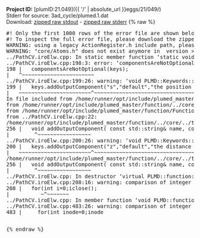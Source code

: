 **Project ID:** [plumID:21.049]({{ '/' | absolute_url }}eggs/21/049/)  
Stderr for source:  3ad_cycle/plumed.1.dat   
Download: [zipped raw stdout](plumed.1.dat.plumed_master.stdout.txt.zip) - [zipped raw stderr](plumed.1.dat.plumed_master.stderr.txt.zip) 
{% raw %}
<pre>
#! Only the first 1000 rows of the error file are shown below
#! To inspect the full error file, please download the zipped raw stderr file above
WARNING: using a legacy ActionRegister.h include path, please use <<#include "core/ActionRegister.h">>
WARNING: "core/Atoms.h" does not exist anymore in  version >=2.10, you should change your code.
../PathCV.iroElw.cpp: In static member function ‘static void PLMD::function::PathCV::registerKeywords(PLMD::Keywords&)’:
../PathCV.iroElw.cpp:198:3: error: ‘componentsAreNotOptional’ was not declared in this scope
198 |   componentsAreNotOptional(keys);
|   ^~~~~~~~~~~~~~~~~~~~~~~~
../PathCV.iroElw.cpp:199:26: warning: ‘void PLMD::Keywords::addOutputComponent(const std::string&, const std::string&, const std::string&)’ is deprecated: Use addOutputComponent with four argument and specify valid types for value from scalar/vector/matrix/grid [-Wdeprecated-declarations]
199 |   keys.addOutputComponent("s","default","the position on the path");
|   ~~~~~~~~~~~~~~~~~~~~~~~^~~~~~~~~~~~~~~~~~~~~~~~~~~~~~~~~~~~~~~~~~
In file included from /home/runner/opt/include/plumed_master/function/../core/Action.h:27,
from /home/runner/opt/include/plumed_master/function/../core/ActionWithValue.h:25,
from /home/runner/opt/include/plumed_master/function/Function.h:25,
from ../PathCV.iroElw.cpp:22:
/home/runner/opt/include/plumed_master/function/../core/../tools/Keywords.h:256:8: note: declared here
256 |   void addOutputComponent( const std::string& name, const std::string& key, const std::string& descr );
|        ^~~~~~~~~~~~~~~~~~
../PathCV.iroElw.cpp:200:26: warning: ‘void PLMD::Keywords::addOutputComponent(const std::string&, const std::string&, const std::string&)’ is deprecated: Use addOutputComponent with four argument and specify valid types for value from scalar/vector/matrix/grid [-Wdeprecated-declarations]
200 |   keys.addOutputComponent("z","default","the distance from the path");
|   ~~~~~~~~~~~~~~~~~~~~~~~^~~~~~~~~~~~~~~~~~~~~~~~~~~~~~~~~~~~~~~~~~~~
/home/runner/opt/include/plumed_master/function/../core/../tools/Keywords.h:256:8: note: declared here
256 |   void addOutputComponent( const std::string& name, const std::string& key, const std::string& descr );
|        ^~~~~~~~~~~~~~~~~~
../PathCV.iroElw.cpp: In destructor ‘virtual PLMD::function::PathCV::~PathCV()’:
../PathCV.iroElw.cpp:208:16: warning: comparison of integer expressions of different signedness: ‘int’ and ‘unsigned int’ [-Wsign-compare]
208 |   for(int i=0;i<mw_n_;++i){
|               ~^~~~~~
../PathCV.iroElw.cpp: In constructor ‘PLMD::function::PathCV::PathCV(const PLMD::ActionOptions&)’:
../PathCV.iroElw.cpp:236:16: warning: comparison of integer expressions of different signedness: ‘int’ and ‘unsigned int’ [-Wsign-compare]
236 |   for(int i=0;i<mw_n_;++i){
|               ~^~~~~~
../PathCV.iroElw.cpp:259:11: warning: comparison of integer expressions of different signedness: ‘int’ and ‘unsigned int’ [-Wsign-compare]
259 |       if(i==mw_id_) ifiles[i]->close();
|          ~^~~~~~~~
../PathCV.iroElw.cpp: In member function ‘void PLMD::function::PathCV::generatePath()’:
../PathCV.iroElw.cpp:483:26: warning: comparison of integer expressions of different signedness: ‘int’ and ‘unsigned int’ [-Wsign-compare]
483 |     for(int inode=0;inode<nnodes;inode++){
|                     ~~~~~^~~~~~~
../PathCV.iroElw.cpp: In member function ‘void PLMD::function::PathCV::readMultipleWalkers()’:
../PathCV.iroElw.cpp:941:16: warning: comparison of integer expressions of different signedness: ‘int’ and ‘unsigned int’ [-Wsign-compare]
941 |   for(int i=0;i<mw_n_;++i){
|               ~^~~~~~
../PathCV.iroElw.cpp:942:9: warning: comparison of integer expressions of different signedness: ‘int’ and ‘unsigned int’ [-Wsign-compare]
942 |     if(i==mw_id_) continue;
|        ~^~~~~~~~
../PathCV.iroElw.cpp:957:5: error: invalid use of incomplete type ‘class PLMD::Communicator’
957 |     comm.Barrier();
|     ^~~~
In file included from /home/runner/opt/include/plumed_master/function/../core/../tools/OFile.h:25,
from /home/runner/opt/include/plumed_master/function/../core/../tools/Log.h:25,
from /home/runner/opt/include/plumed_master/function/../core/Action.h:30:
/home/runner/opt/include/plumed_master/function/../core/../tools/FileBase.h:29:7: note: forward declaration of ‘class PLMD::Communicator’
29 | class Communicator;
|       ^~~~~~~~~~~~
../PathCV.iroElw.cpp:958:5: error: invalid use of incomplete type ‘class PLMD::Communicator’
958 |     multi_sim_comm.Barrier();
|     ^~~~~~~~~~~~~~
/home/runner/opt/include/plumed_master/function/../core/../tools/FileBase.h:29:7: note: forward declaration of ‘class PLMD::Communicator’
29 | class Communicator;
|       ^~~~~~~~~~~~
terminate called after throwing an instance of 'PLMD::Plumed::ExceptionError'
what():
(core/PlumedMain.cpp:1499) void PLMD::PlumedMain::load(const std::string&)
An error happened while executing command env PLUMED_ROOT='/home/runner/opt/lib/plumed_master' PLUMED_VERSION='2.11.0-dev' PLUMED_HTMLDIR='/home/runner/opt/share/doc/plumed_master' PLUMED_INCLUDEDIR='/home/runner/opt/include' PLUMED_PROGRAM_NAME='plumed_master' PLUMED_IS_INSTALLED='yes' "/home/runner/opt/lib/plumed_master"/scripts/mklib.sh -n -o ./../PathCV.2.11.0-dev.so ../PathCV.cpp

[fv-az2027-338:08342] *** Process received signal ***
[fv-az2027-338:08342] Signal: Aborted (6)
[fv-az2027-338:08342] Signal code:  (-6)
[fv-az2027-338:08342] [ 0] /lib/x86_64-linux-gnu/libc.so.6(+0x45330)[0x7f664a245330]
[fv-az2027-338:08342] [ 1] /lib/x86_64-linux-gnu/libc.so.6(pthread_kill+0x11c)[0x7f664a29eb2c]
[fv-az2027-338:08342] [ 2] /lib/x86_64-linux-gnu/libc.so.6(gsignal+0x1e)[0x7f664a24527e]
[fv-az2027-338:08342] [ 3] /lib/x86_64-linux-gnu/libc.so.6(abort+0xdf)[0x7f664a2288ff]
[fv-az2027-338:08342] [ 4] /lib/x86_64-linux-gnu/libstdc++.so.6(+0xa5ff5)[0x7f664a6a5ff5]
[fv-az2027-338:08342] [ 5] /lib/x86_64-linux-gnu/libstdc++.so.6(+0xbb0da)[0x7f664a6bb0da]
[fv-az2027-338:08342] [ 6] /lib/x86_64-linux-gnu/libstdc++.so.6(_ZSt10unexpectedv+0x0)[0x7f664a6a5a55]
[fv-az2027-338:08342] [ 7] /lib/x86_64-linux-gnu/libstdc++.so.6(+0xa5a6f)[0x7f664a6a5a6f]
[fv-az2027-338:08342] [ 8] plumed_master(+0x146dd)[0x55ff626796dd]
[fv-az2027-338:08342] [ 9] /lib/x86_64-linux-gnu/libc.so.6(+0x2a1ca)[0x7f664a22a1ca]
[fv-az2027-338:08342] [10] /lib/x86_64-linux-gnu/libc.so.6(__libc_start_main+0x8b)[0x7f664a22a28b]
[fv-az2027-338:08342] [11] plumed_master(+0x15365)[0x55ff6267a365]
[fv-az2027-338:08342] *** End of error message ***
</pre>
{% endraw %}
